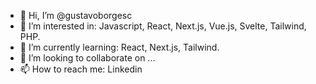- 👋 Hi, I’m @gustavoborgesc
- 👀 I’m interested in: Javascript, React, Next.js, Vue.js, Svelte, Tailwind, PHP.
- 🌱 I’m currently learning: React, Next.js, Tailwind.
- 💞️ I’m looking to collaborate on ...
- 📫 How to reach me: Linkedin

<!---
gustavoborgesc/gustavoborgesc is a ✨ special ✨ repository because its `README.md` (this file) appears on your GitHub profile.
You can click the Preview link to take a look at your changes.
--->

